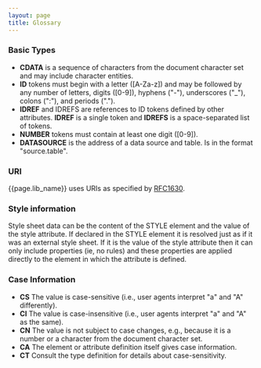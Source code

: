 ```yaml
---
layout: page
title: Glossary
---
```


### Basic Types

* **CDATA** is a sequence of characters from the document character set and may include character entities.
* **ID** tokens must begin with a letter ([A-Za-z]) and may be followed by any number of letters, digits ([0-9]), hyphens ("-"), underscores ("_"), colons (":"), and periods (".").
* **IDREF** and IDREFS are references to ID tokens defined by other attributes. **IDREF** is a single token and **IDREFS** is a space-separated list of tokens.
* **NUMBER** tokens must contain at least one digit ([0-9]).
* **DATASOURCE** is the address of a data source and table. Is in the format "source.table". 

### URI

{{page.lib_name}} uses URIs as specified by [RFC1630](http://www.w3.org/TR/1999/REC-html401-19991224/references.html#ref-RFC1630).

### Style information

Style sheet data can be the content of the STYLE element and the value of the style attribute. If declared in the STYLE element it is resolved just as if it was an external style sheet. If it is the value of the style attribute then it can only include properties (ie, no rules) and these properties are applied directly to the element in which the attribute is defined.

### Case Information

* **CS** The value is case-sensitive (i.e., user agents interpret "a" and "A" differently).
* **CI** The value is case-insensitive (i.e., user agents interpret "a" and "A" as the same).
* **CN** The value is not subject to case changes, e.g., because it is a number or a character from the document character set.
* **CA** The element or attribute definition itself gives case information.
* **CT** Consult the type definition for details about case-sensitivity.
